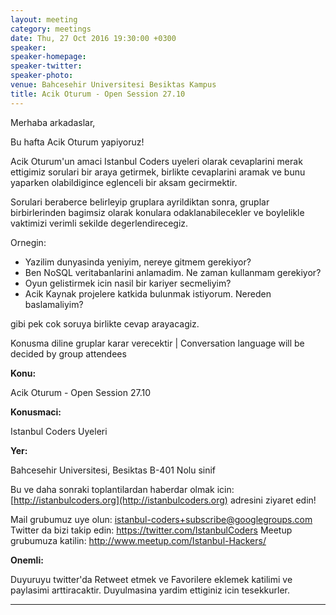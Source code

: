 ```yaml
---
layout: meeting
category: meetings
date: Thu, 27 Oct 2016 19:30:00 +0300
speaker:
speaker-homepage:
speaker-twitter:
speaker-photo:
venue: Bahcesehir Universitesi Besiktas Kampus
title: Acik Oturum - Open Session 27.10
---
```

Merhaba arkadaslar,

Bu hafta Acik Oturum yapiyoruz!

Acik Oturum'un amaci Istanbul Coders uyeleri olarak cevaplarini merak ettigimiz sorulari bir araya getirmek, birlikte cevaplarini aramak ve bunu yaparken olabildigince eglenceli bir aksam gecirmektir.

Sorulari beraberce belirleyip gruplara ayrildiktan sonra, gruplar birbirlerinden bagimsiz olarak konulara odaklanabilecekler ve boylelikle vaktimizi verimli sekilde degerlendirecegiz.

Ornegin:
- Yazilim dunyasinda yeniyim, nereye gitmem gerekiyor?
- Ben NoSQL veritabanlarini anlamadim. Ne zaman kullanmam gerekiyor?
- Oyun gelistirmek icin nasil bir kariyer secmeliyim?
- Acik Kaynak projelere katkida bulunmak istiyorum. Nereden baslamaliyim?

gibi pek cok soruya birlikte cevap arayacagiz.

Konusma diline gruplar karar verecektir | Conversation language will be decided by group attendees

**Konu:**

Acik Oturum - Open Session 27.10

**Konusmaci:**

Istanbul Coders Uyeleri

**Yer:**

Bahcesehir Universitesi, Besiktas B-401 Nolu sinif

Bu ve daha sonraki toplantilardan haberdar olmak icin: [](http://istanbulcoders.org/)[http://istanbulcoders.org](http://istanbulcoders.org) adresini ziyaret edin!

Mail grubumuz uye olun: <a>istanbul-coders+subscribe@googlegroups.com</a>
Twitter da bizi takip edin: <a>https://twitter.com/IstanbulCoders</a>
Meetup grubumuza katilin: <a>http://www.meetup.com/Istanbul-Hackers/</a>

**Onemli:**

Duyuruyu twitter'da Retweet etmek ve Favorilere eklemek katilimi ve paylasimi arttiracaktir. Duyulmasina yardim ettiginiz icin tesekkurler.

----

